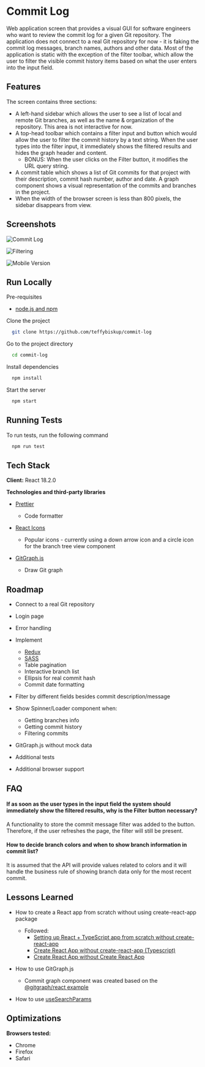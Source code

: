 
# Commit Log

Web application screen that provides a visual GUI for software engineers who want to review the commit log for a given Git repository.
The application does not connect to a real Git repository for now - it is faking the commit log messages, branch names, authors and other data.
Most of the application is static with the exception of the filter toolbar, which allow the user to filter the visible commit history items based on what the user enters into the input field.

## Features

The screen contains three sections:
- A left-hand sidebar which allows the user to see a list of local and remote Git branches, as well as the name & organization of the repository. This area is not interactive for now.
- A top-head toolbar which contains a filter input and button which would allow the user to filter the commit history by a text string. When the user types into the filter input, it immediately shows the filtered results and hides the graph header and content.
  - BONUS: When the user clicks on the Filter button, it modifies the URL query string.
- A commit table which shows a list of Git commits for that project with their description, commit hash number, author and date. A graph component shows a visual representation of the commits and branches in the project.
- When the width of the browser screen is less than 800 pixels, the sidebar disappears from view.
## Screenshots

![Commit Log](https://user-images.githubusercontent.com/33550545/202971563-67a8a8bf-f9fa-4495-9e8d-c2a5bdd16e7f.png)

![Filtering](https://user-images.githubusercontent.com/33550545/202971582-e5311609-2e70-4727-a5bf-2f1f15fd1812.png)

![Mobile Version](https://user-images.githubusercontent.com/33550545/202971943-24d6f19e-918e-486d-a324-ae715c6087d9.png)

## Run Locally

Pre-requisites

- [node.js and npm](https://docs.npmjs.com/downloading-and-installing-node-js-and-npm)

Clone the project

```bash
  git clone https://github.com/teffybiskup/commit-log
```

Go to the project directory

```bash
  cd commit-log
```

Install dependencies

```bash
  npm install
```

Start the server

```bash
  npm start
```


## Running Tests

To run tests, run the following command

```bash
  npm run test
```


## Tech Stack

**Client:** React 18.2.0

**Technologies and third-party libraries**
- [Prettier](https://prettier.io)
  - Code formatter

- [React Icons](https://react-icons.github.io/react-icons/)
  - Popular icons - currently using a down arrow icon and a circle icon for the branch tree view component

- [GitGraph.js](https://www.nicoespeon.com/gitgraph.js/)
  - Draw Git graph

## Roadmap

- Connect to a real Git repository

- Login page

- Error handling

- Implement
  - [Redux](https://redux.js.org)
  - [SASS](https://sass-lang.com)
  - Table pagination
  - Interactive branch list
  - Ellipsis for real commit hash
  - Commit date formatting

- Filter by different fields besides commit description/message

- Show Spinner/Loader component when:
  - Getting branches info
  - Getting commit history
  - Filtering commits

- GitGraph.js without mock data

- Additional tests

- Additional browser support

## FAQ

####  If as soon as the user types in the input field the system should immediately show the filtered results, why is the Filter button necessary?

A functionality to store the commit message filter was added to the button. Therefore, if the user refreshes the page, the filter will still be present.

#### How to decide branch colors and when to show branch information in commit list?

It is assumed that the API will provide values ​​related to colors and it will handle the business rule of showing branch data only for the most recent commit.


## Lessons Learned

- How to create a React app from scratch without using create-react-app package
  - Followed:
    - [Setting up React + TypeScript app from scratch without create-react-app](https://dev.to/alekseiberezkin/setting-up-react-typescript-app-without-create-react-app-oph)
    - [Create React App without create-react-app (Typescript)](https://dev.to/riddhiagrawal001/create-react-app-without-create-react-app-typescript-5ea2)
    - [Create React App without Create React App](https://blog.bitsrc.io/create-react-app-without-create-react-app-b0a5806a92)

- How to use GitGraph.js
  - Commit graph component was created based on the [@gitgraph/react example](https://github.com/nicoespeon/gitgraph.js/tree/master/packages/gitgraph-react)

- How to use [useSearchParams](https://reactrouter.com/en/main/hooks/use-search-params)
## Optimizations

**Browsers tested:** 
- Chrome
- Firefox
- Safari
